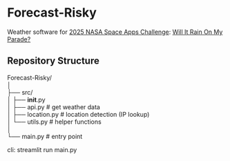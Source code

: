 # Forecast-Risky

Weather software for [2025 NASA Space Apps Challenge](https://www.spaceappschallenge.org/): [Will It Rain On My Parade?](https://www.spaceappschallenge.org/2025/challenges/will-it-rain-on-my-parade/)

## Repository Structure
Forecast-Risky/\
│\
├── src/\
│   ├── __init__.py\
│   ├── api.py          # get weather data\
│   ├── location.py     # location detection (IP lookup)\
│   └── utils.py        # helper functions\
│\
└── main.py             # entry point

cli: streamlit run main.py
